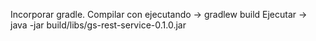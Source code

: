 Incorporar gradle.
Compilar con ejecutando -> gradlew build
Ejecutar -> java -jar build/libs/gs-rest-service-0.1.0.jar